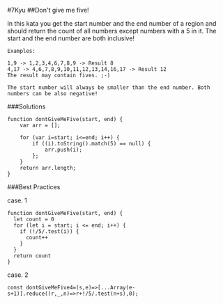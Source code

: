 #7Kyu
##Don't give me five!

In this kata you get the start number and the end number of a region and should return the count of all numbers except numbers with a 5 in it. The start and the end number are both inclusive!
```
Examples:

1,9 -> 1,2,3,4,6,7,8,9 -> Result 8
4,17 -> 4,6,7,8,9,10,11,12,13,14,16,17 -> Result 12
The result may contain fives. ;-)

The start number will always be smaller than the end number. Both numbers can be also negative!
```
###Solutions
```{.javascript}
function dontGiveMeFive(start, end) {
    var arr = [];

    for (var i=start; i<=end; i++) {
        if ((i).toString().match(5) == null) {
            arr.push(i);
        };
    }
    return arr.length;
}
```

###Best Practices

case. 1
```{.javascript}
function dontGiveMeFive(start, end) {
  let count = 0
  for (let i = start; i <= end; i++) {
    if (!/5/.test(i)) {
      count++
    }
  }
  return count
}
```

case. 2
```{.javascript}
const dontGiveMeFive4=(s,e)=>[...Array(e-s+1)].reduce((r,_,n)=>r+!/5/.test(n+s),0);
```